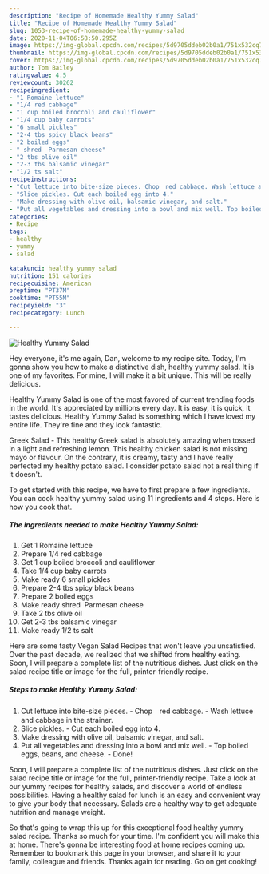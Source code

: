 ```yaml
---
description: "Recipe of Homemade Healthy Yummy Salad"
title: "Recipe of Homemade Healthy Yummy Salad"
slug: 1053-recipe-of-homemade-healthy-yummy-salad
date: 2020-11-04T06:58:50.295Z
image: https://img-global.cpcdn.com/recipes/5d9705ddeb02b0a1/751x532cq70/healthy-yummy-salad-recipe-main-photo.jpg
thumbnail: https://img-global.cpcdn.com/recipes/5d9705ddeb02b0a1/751x532cq70/healthy-yummy-salad-recipe-main-photo.jpg
cover: https://img-global.cpcdn.com/recipes/5d9705ddeb02b0a1/751x532cq70/healthy-yummy-salad-recipe-main-photo.jpg
author: Tom Bailey
ratingvalue: 4.5
reviewcount: 30262
recipeingredient:
- "1 Romaine lettuce"
- "1/4 red cabbage"
- "1 cup boiled broccoli and cauliflower"
- "1/4 cup baby carrots"
- "6 small pickles"
- "2-4 tbs spicy black beans"
- "2 boiled eggs"
- " shred  Parmesan cheese"
- "2 tbs olive oil"
- "2-3 tbs balsamic vinegar"
- "1/2 ts salt"
recipeinstructions:
- "Cut lettuce into bite-size pieces. Chop　red cabbage. Wash lettuce and cabbage in the strainer."
- "Slice pickles. Cut each boiled egg into 4."
- "Make dressing with olive oil, balsamic vinegar, and salt."
- "Put all vegetables and dressing into a bowl and mix well. Top boiled eggs, beans, and cheese. Done!"
categories:
- Recipe
tags:
- healthy
- yummy
- salad

katakunci: healthy yummy salad 
nutrition: 151 calories
recipecuisine: American
preptime: "PT37M"
cooktime: "PT55M"
recipeyield: "3"
recipecategory: Lunch

---
```



![Healthy Yummy Salad](https://img-global.cpcdn.com/recipes/5d9705ddeb02b0a1/751x532cq70/healthy-yummy-salad-recipe-main-photo.jpg)

Hey everyone, it's me again, Dan, welcome to my recipe site. Today, I'm gonna show you how to make a distinctive dish, healthy yummy salad. It is one of my favorites. For mine, I will make it a bit unique. This will be really delicious.

Healthy Yummy Salad is one of the most favored of current trending foods in the world. It's appreciated by millions every day. It is easy, it is quick, it tastes delicious. Healthy Yummy Salad is something which I have loved my entire life. They're fine and they look fantastic.

Greek Salad - This healthy Greek salad is absolutely amazing when tossed in a light and refreshing lemon. This healthy chicken salad is not missing mayo or flavour. On the contrary, it is creamy, tasty and I have really perfected my healthy potato salad. I consider potato salad not a real thing if it doesn&#39;t.


To get started with this recipe, we have to first prepare a few ingredients. You can cook healthy yummy salad using 11 ingredients and 4 steps. Here is how you cook that.

<!--inarticleads1-->

##### The ingredients needed to make Healthy Yummy Salad:

1. Get 1 Romaine lettuce
1. Prepare 1/4 red cabbage
1. Get 1 cup boiled broccoli and cauliflower
1. Take 1/4 cup baby carrots
1. Make ready 6 small pickles
1. Prepare 2-4 tbs spicy black beans
1. Prepare 2 boiled eggs
1. Make ready  shred  Parmesan cheese
1. Take 2 tbs olive oil
1. Get 2-3 tbs balsamic vinegar
1. Make ready 1/2 ts salt


Here are some tasty Vegan Salad Recipes that won&#39;t leave you unsatisfied. Over the past decade, we realized that we shifted from healthy eating. Soon, I will prepare a complete list of the nutritious dishes. Just click on the salad recipe title or image for the full, printer-friendly recipe. 

<!--inarticleads2-->

##### Steps to make Healthy Yummy Salad:

1. Cut lettuce into bite-size pieces. - Chop　red cabbage. - Wash lettuce and cabbage in the strainer.
1. Slice pickles. - Cut each boiled egg into 4.
1. Make dressing with olive oil, balsamic vinegar, and salt.
1. Put all vegetables and dressing into a bowl and mix well. - Top boiled eggs, beans, and cheese. - Done!


Soon, I will prepare a complete list of the nutritious dishes. Just click on the salad recipe title or image for the full, printer-friendly recipe. Take a look at our yummy recipes for healthy salads, and discover a world of endless possibilities. Having a healthy salad for lunch is an easy and convenient way to give your body that necessary. Salads are a healthy way to get adequate nutrition and manage weight. 

So that's going to wrap this up for this exceptional food healthy yummy salad recipe. Thanks so much for your time. I'm confident you will make this at home. There's gonna be interesting food at home recipes coming up. Remember to bookmark this page in your browser, and share it to your family, colleague and friends. Thanks again for reading. Go on get cooking!
